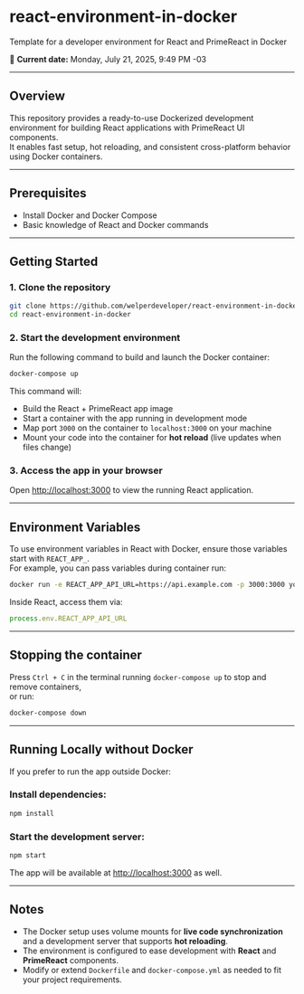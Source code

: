 # react-environment-in-docker

Template for a developer environment for React and PrimeReact in Docker

📅 **Current date:** Monday, July 21, 2025, 9:49 PM -03

---

## Overview

This repository provides a ready-to-use Dockerized development environment for building React applications with PrimeReact UI components.  
It enables fast setup, hot reloading, and consistent cross-platform behavior using Docker containers.

---

## Prerequisites

- Install Docker and Docker Compose  
- Basic knowledge of React and Docker commands

---

## Getting Started

### 1. Clone the repository

```bash
git clone https://github.com/welperdeveloper/react-environment-in-docker.git
cd react-environment-in-docker
```

### 2. Start the development environment

Run the following command to build and launch the Docker container:

```bash
docker-compose up
```

This command will:

- Build the React + PrimeReact app image  
- Start a container with the app running in development mode  
- Map port `3000` on the container to `localhost:3000` on your machine  
- Mount your code into the container for **hot reload** (live updates when files change)

### 3. Access the app in your browser

Open [http://localhost:3000](http://localhost:3000) to view the running React application.

---

## Environment Variables

To use environment variables in React with Docker, ensure those variables start with `REACT_APP_`.  
For example, you can pass variables during container run:

```bash
docker run -e REACT_APP_API_URL=https://api.example.com -p 3000:3000 your-image
```

Inside React, access them via:

```javascript
process.env.REACT_APP_API_URL
```

---

## Stopping the container

Press `Ctrl + C` in the terminal running `docker-compose up` to stop and remove containers,  
or run:

```bash
docker-compose down
```

---

## Running Locally without Docker

If you prefer to run the app outside Docker:

### Install dependencies:

```bash
npm install
```

### Start the development server:

```bash
npm start
```

The app will be available at [http://localhost:3000](http://localhost:3000) as well.

---

## Notes

- The Docker setup uses volume mounts for **live code synchronization** and a development server that supports **hot reloading**.
- The environment is configured to ease development with **React** and **PrimeReact** components.
- Modify or extend `Dockerfile` and `docker-compose.yml` as needed to fit your project requirements.
